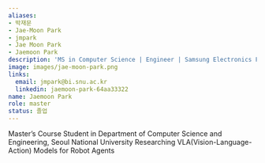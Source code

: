 ```yaml
---
aliases:
- 박재문
- Jae-Moon Park
- jmpark
- Jae Moon Park
- Jaemoon Park
description: 'MS in Computer Science | Engineer | Samsung Electronics Future Robot Initiative'
image: images/jae-moon-park.png
links:
  email: jmpark@bi.snu.ac.kr
  linkedin: jaemoon-park-64aa33322
name: Jaemoon Park
role: master
status: 졸업
---
```

Master’s Course Student in Department of Computer Science and Engineering, Seoul National University
Researching VLA(Vision-Language-Action) Models for Robot Agents
